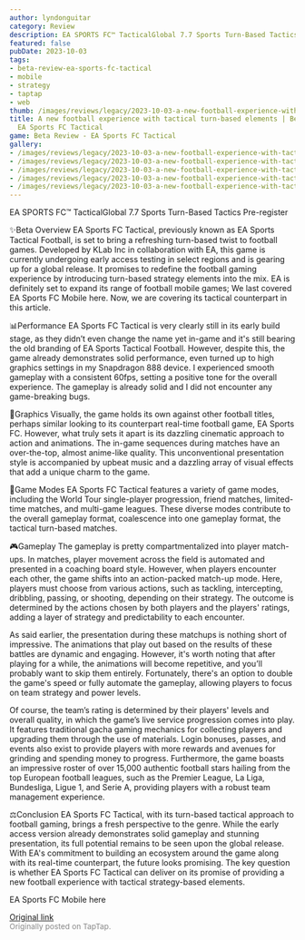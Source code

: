 ```yaml
---
author: lyndonguitar
category: Review
description: EA SPORTS FC™ TacticalGlobal 7.7 Sports Turn-Based Tactics Pre-register
featured: false
pubDate: 2023-10-03
tags:
- beta-review-ea-sports-fc-tactical
- mobile
- strategy
- taptap
- web
thumb: /images/reviews/legacy/2023-10-03-a-new-football-experience-with-tactical-turn-based-elements--beta-review---ea-sports-fc-t-0.avif
title: A new football experience with tactical turn-based elements | Beta Review -
  EA Sports FC Tactical
game: Beta Review - EA Sports FC Tactical
gallery:
- /images/reviews/legacy/2023-10-03-a-new-football-experience-with-tactical-turn-based-elements--beta-review---ea-sports-fc-t-0.avif
- /images/reviews/legacy/2023-10-03-a-new-football-experience-with-tactical-turn-based-elements--beta-review---ea-sports-fc-t-1.avif
- /images/reviews/legacy/2023-10-03-a-new-football-experience-with-tactical-turn-based-elements--beta-review---ea-sports-fc-t-2.avif
- /images/reviews/legacy/2023-10-03-a-new-football-experience-with-tactical-turn-based-elements--beta-review---ea-sports-fc-t-3.avif
- /images/reviews/legacy/2023-10-03-a-new-football-experience-with-tactical-turn-based-elements--beta-review---ea-sports-fc-t-4.avif
---
```

EA SPORTS FC™ TacticalGlobal
7.7
Sports
Turn-Based Tactics
Pre-register

✨Beta Overview
EA Sports FC Tactical, previously known as EA Sports Tactical Football, is set to bring a refreshing turn-based twist to football games. Developed by KLab Inc in collaboration with EA, this game is currently undergoing early access testing in select regions and is gearing up for a global release. It promises to redefine the football gaming experience by introducing turn-based strategy elements into the mix.  EA is definitely set to expand its range of football mobile games; We last covered EA Sports FC Mobile here. Now, we are covering its tactical counterpart in this article.

📊Performance
EA Sports FC Tactical is very clearly still in its early build stage, as they didn’t even change the name yet in-game and it's still bearing the old branding of EA Sports Tactical Football. However, despite this, the game already demonstrates solid performance, even turned up to high graphics settings in my Snapdragon 888 device. I experienced smooth gameplay with a consistent 60fps, setting a positive tone for the overall experience. The gameplay is already solid and I did not encounter any game-breaking bugs.

🎨Graphics
Visually, the game holds its own against other football titles, perhaps similar looking to its counterpart real-time football game, EA Sports FC. However, what truly sets it apart is its dazzling cinematic approach to action and animations. The in-game sequences during matches have an over-the-top, almost anime-like quality. This unconventional presentation style is accompanied by upbeat music and a dazzling array of visual effects that add a unique charm to the game.

📜Game Modes
EA Sports FC Tactical features a variety of game modes, including the World Tour single-player progression, friend matches, limited-time matches, and multi-game leagues. These diverse modes contribute to the overall gameplay format, coalescence into one gameplay format, the tactical turn-based matches.

🎮Gameplay
The gameplay is pretty compartmentalized into player match-ups. In matches, player movement across the field is automated and presented in a coaching board style. However, when players encounter each other, the game shifts into an action-packed match-up mode. Here, players must choose from various actions, such as tackling, intercepting, dribbling, passing, or shooting, depending on their strategy. The outcome is determined by the actions chosen by both players and the players' ratings, adding a layer of strategy and predictability to each encounter.

As said earlier, the presentation during these matchups is nothing short of impressive. The animations that play out based on the results of these battles are dynamic and engaging. However, it's worth noting that after playing for a while, the animations will become repetitive, and you’ll probably want to skip them entirely. Fortunately, there's an option to double the game's speed or fully automate the gameplay, allowing players to focus on team strategy and power levels.

Of course, the team’s rating is determined by their players' levels and overall quality, in which the game’s live service progression comes into play. It features traditional gacha gaming mechanics for collecting players and upgrading them through the use of materials. Login bonuses, passes, and events also exist to provide players with more rewards and avenues for grinding and spending money to progress. Furthermore, the game boasts an impressive roster of over 15,000 authentic football stars hailing from the top European football leagues, such as the Premier League, La Liga, Bundesliga, Ligue 1, and Serie A, providing players with a robust team management experience.

⚖️Conclusion
EA Sports FC Tactical, with its turn-based tactical approach to football gaming, brings a fresh perspective to the genre. While the early access version already demonstrates solid gameplay and stunning presentation, its full potential remains to be seen upon the global release. With EA's commitment to building an ecosystem around the game along with its real-time counterpart, the future looks promising. The key question is whether EA Sports FC Tactical can deliver on its promise of providing a new football experience with tactical strategy-based elements.

EA Sports FC Mobile here

[Original link](https://www.taptap.io/post/6385420)<br><span style="font-size: 0.95em; color: #888;">Originally posted on TapTap.</span>